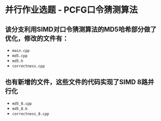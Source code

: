 # 并行作业选题 - PCFG口令猜测算法  
## 该分支利用SIMD对口令猜测算法的MD5哈希部分做了优化，修改的文件有：
- `main.cpp`
- `md5.cpp`
- `md5.h`
- `correctness.cpp`
## 也有新增的文件，这些文件的代码实现了SIMD 8路并行化
- `md5_8.cpp`
- `md5_8.h`
- `correctness_8.cpp`
